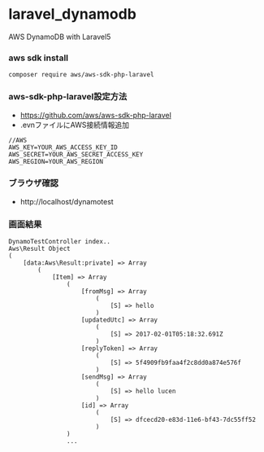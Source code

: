 # laravel_dynamodb

AWS DynamoDB with Laravel5

### aws sdk install
```composer require aws/aws-sdk-php-laravel```

### aws-sdk-php-laravel設定方法
* https://github.com/aws/aws-sdk-php-laravel
* .evnファイルにAWS接続情報追加
```
//AWS
AWS_KEY=YOUR_AWS_ACCESS_KEY_ID
AWS_SECRET=YOUR_AWS_SECRET_ACCESS_KEY
AWS_REGION=YOUR_AWS_REGION
```

### ブラウザ確認
* http://localhost/dynamotest

### 画面結果
```
DynamoTestController index..
Aws\Result Object
(
    [data:Aws\Result:private] => Array
        (
            [Item] => Array
                (
                    [fromMsg] => Array
                        (
                            [S] => hello
                        )
                    [updatedUtc] => Array
                        (
                            [S] => 2017-02-01T05:18:32.691Z
                        )
                    [replyToken] => Array
                        (
                            [S] => 5f4909fb9faa4f2c8dd0a874e576f
                        )
                    [sendMsg] => Array
                        (
                            [S] => hello lucen
                        )
                    [id] => Array
                        (
                            [S] => dfcecd20-e83d-11e6-bf43-7dc55ff52
                        )
                )
                ...
```
